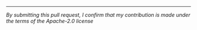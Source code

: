 

----

*By submitting this pull request, I confirm that my contribution is made under the terms of the Apache-2.0 license*

<!-- 
Please read the contribution guidelines and follow the pull-request checklist:
https://github.com/aws/aws-cdk/blob/master/CONTRIBUTING.md
 -->
